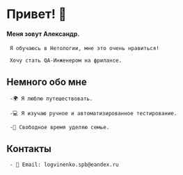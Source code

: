 # Привет! 👋

#### Меня зовут Александр.

     Я обучаюсь в Нетологии, мне это очень нравиться!

     Хочу стать QA-Инженером на фрилансе.

## Немного обо мне

     -🌍 Я люблю путешествовать.

     -💻 Я изучаю ручное и автоматизированное тестирование.

     -💖 Свободное время уделяю семье.


 

## Контакты

     - 📧 Email: logvinenko.spb@eandex.ru
